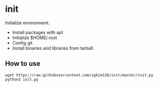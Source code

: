 # init
Initialize environment.
* Install packages with apt
* Initialize $HOME/.root
* Config git
* Install binaries and libraries from tarball.

## How to use
```
wget https://raw.githubusercontent.com/sgkim126/init/master/init.py
python3 init.py
```
